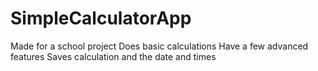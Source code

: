# SimpleCalculatorApp

Made for a school project
Does basic calculations
Have a few advanced features
Saves calculation and the date and times
